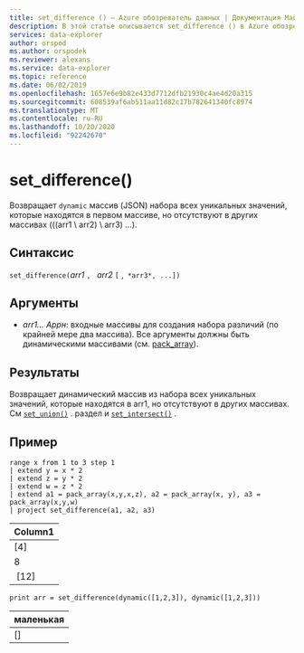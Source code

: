 ```yaml
---
title: set_difference () — Azure обозреватель данных | Документация Майкрософт
description: В этой статье описывается set_difference () в Azure обозреватель данных.
services: data-explorer
author: orspod
ms.author: orspodek
ms.reviewer: alexans
ms.service: data-explorer
ms.topic: reference
ms.date: 06/02/2019
ms.openlocfilehash: 1657e6e9b82e433d7712dfb21930c4ae4d20a315
ms.sourcegitcommit: 608539af6ab511aa11d82c17b782641340fc8974
ms.translationtype: MT
ms.contentlocale: ru-RU
ms.lasthandoff: 10/20/2020
ms.locfileid: "92242670"
---
```

# <a name="set_difference"></a>set_difference()

Возвращает `dynamic` массив (JSON) набора всех уникальных значений, которые находятся в первом массиве, но отсутствуют в других массивах (((arr1 \ arr2) \ arr3) \...).

## <a name="syntax"></a>Синтаксис

`set_difference(`*arr1* `, ` *arr2* `[` ,` *arr3*, ...])`

## <a name="arguments"></a>Аргументы

* *arr1... Аррн*: входные массивы для создания набора различий (по крайней мере два массива). Все аргументы должны быть динамическими массивами (см. [pack_array](packarrayfunction.md)). 

## <a name="returns"></a>Результаты

Возвращает динамический массив из набора всех уникальных значений, которые находятся в arr1, но отсутствуют в других массивах. См [`set_union()`](setunionfunction.md) . раздел и [`set_intersect()`](setintersectfunction.md) .

## <a name="example"></a>Пример

<!-- csl: https://help.kusto.windows.net:443/Samples -->
```kusto
range x from 1 to 3 step 1
| extend y = x * 2
| extend z = y * 2
| extend w = z * 2
| extend a1 = pack_array(x,y,x,z), a2 = pack_array(x, y), a3 = pack_array(x,y,w)
| project set_difference(a1, a2, a3)
```

|Column1|
|---|
|[4]|
|8|
| [12]|

<!-- csl: https://help.kusto.windows.net:443/Samples -->
```kusto
print arr = set_difference(dynamic([1,2,3]), dynamic([1,2,3]))
```

|маленькая|
|---|
|[]|